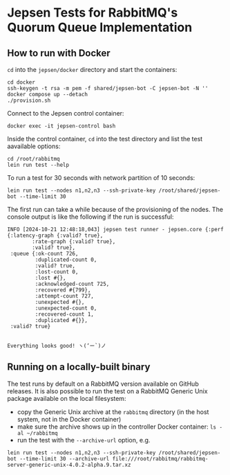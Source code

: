 # Jepsen Tests for RabbitMQ's Quorum Queue Implementation

## How to run with Docker

`cd` into the `jepsen/docker` directory and start the containers:

```shell
cd docker
ssh-keygen -t rsa -m pem -f shared/jepsen-bot -C jepsen-bot -N ''
docker compose up --detach
./provision.sh
```

Connect to the Jepsen control container:

```shell
docker exec -it jepsen-control bash
```

Inside the control container, `cd` into the test directory and list the test aavailable options:


```
cd /root/rabbitmq
lein run test --help
```

To run a test for 30 seconds with network partition of 10 seconds:

```
lein run test --nodes n1,n2,n3 --ssh-private-key /root/shared/jepsen-bot --time-limit 30
```

The first run can take a while because of the provisioning of the nodes.
The console output is like the following if the run is successful:

```
INFO [2024-10-21 12:48:18,043] jepsen test runner - jepsen.core {:perf {:latency-graph {:valid? true},
        :rate-graph {:valid? true},
        :valid? true},
 :queue {:ok-count 726,
         :duplicated-count 0,
         :valid? true,
         :lost-count 0,
         :lost #{},
         :acknowledged-count 725,
         :recovered #{799},
         :attempt-count 727,
         :unexpected #{},
         :unexpected-count 0,
         :recovered-count 1,
         :duplicated #{}},
 :valid? true}


Everything looks good! ヽ(‘ー`)ノ
```

## Running on a locally-built binary

The test runs by default on a RabbitMQ version available on GitHub releases.
It is also possible to run the test on a RabbitMQ Generic Unix package available on the local filesystem:

 * copy the Generic Unix archive at the `rabbitmq` directory (in the host system, not in the Docker container)
 * make sure the archive shows up in the controller Docker container: `ls -al ~/rabbitmq`
 * run the test with the `--archive-url` option, e.g.

 ```
 lein run test --nodes n1,n2,n3 --ssh-private-key /root/shared/jepsen-bot --time-limit 30 --archive-url file:///root/rabbitmq/rabbitmq-server-generic-unix-4.0.2-alpha.9.tar.xz
 ```

